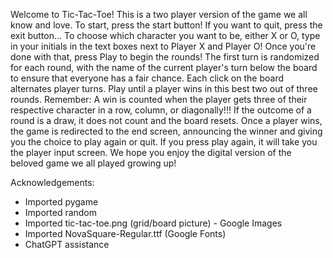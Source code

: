 Welcome to Tic-Tac-Toe! This is a two player version of the game we all know and love. To start, press the start button! If you want to quit, press the exit button... To choose which character you want to be, either X or O, type in your initials in the text boxes next to Player X and Player O! Once you're done with that, press Play to begin the rounds! The first turn is randomized for each round, with the name of the current player's turn below the board to ensure that everyone has a fair chance. Each click on the board alternates player turns. Play until a player wins in this best two out of three rounds. Remember: A win is counted when the player gets three of their respective character in a row, column, or diagonally!!! If the outcome of a round is a draw, it does not count and the board resets. Once a player wins, the game is redirected to the end screen, announcing the winner and giving you the choice to play again or quit. If you press play again, it will take you the player input screen. We hope you enjoy the digital version of the beloved game we all played growing up!

Acknowledgements:
- Imported pygame
- Imported random
- Imported tic-tac-toe.png (grid/board picture) - Google Images
- Imported NovaSquare-Regular.ttf (Google Fonts)
- ChatGPT assistance
